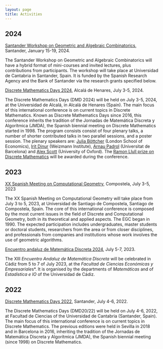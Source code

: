 ```yaml
---
layout: page
title: Activities
---
```


## 2024
[Santander Workshop on Geometric and Algebraic Combinatorics](https://gacsantander2024.unican.es/), Santander, January 15-19, 2024.

The Santander Workshop on Geometric and Algebraic Combinatorics will have a hybrid format of mini-courses and invited lectures, plus contributions from participants. The workshop will take place at Universidad de Cantabria in Santander, Spain. It is funded by the Spanish Research Agency and the Bank of Santander via the research grants specified below.


[Discrete Mathematics Days 2024](https://dmd2024.web.uah.es/), Alcalá de Henares, July 3-5, 2024.

The Discrete Mathematics Days (DMD 2024) will be held on July 3-5, 2024, at the Universidad de Alcalá, in Alcalá de Henares (Spain). The main focus of this international conference is on current topics in Discrete Mathematics. Known as Discrete Mathematics Days since 2016, this conference inherits the tradition of the Jornadas de Matemática Discreta y Algorítmica (JMDA), the Spanish biennial meeting on Discrete Mathematics started in 1998. The program consists consist of four plenary talks, a number of shorter contributed talks in two parallel sessions, and a poster session. The plenary speakers are:
[Julia Böttcher](https://www.lse.ac.uk/Mathematics/people/Julia-Boettcher) (London School of Economics), [Irit Dinur](https://www.wisdom.weizmann.ac.il/~dinuri/) (Weizmann Institute), [Arnau Padrol](https://www.ub.edu/comb/arnaupadrol/) (Universitat de Barcelona) and [Alex Scott](https://people.maths.ox.ac.uk/scott/) (University of Oxford). The [Ramon Llull prize on Discrete Mathematics](/ramon-llull) will be awarded during the conference.

## 2023

[XX Spanish Meeting on Computational Geometry](https://egc23.web.uah.es/), Compostela,  July 3-5, 2023

The XX Spanish Meeting on Computational Geometry will take place from July 3 to 5, 2023, at Universidad de Santiago de Compostela, Santiago de Compostela, Spain. The core of this international conference is composed by the most current issues in the field of Discrete and Computational Geometry, both in its theoretical and applied aspects. The EGC began in 1990. The expected participation includes undergraduates, master students or doctoral students, researchers from the area or from closer disciplines, and professionals from companies and institutions whose work involves the use of geometric algorithms.


[Encuentro andaluz de Matemática Discreta 2024](https://xiiieamd.uca.es/), July 5-7, 2023.

The XIII *Encuentro Andaluz de Matemática Discreta* will be celebrated in Cádiz from 5 to 7 of July 2023, at the *Facultad de Ciencias Económicas y Empresariale*s*. It is organised by the departments of *Matemáticas* and of *Estadística e IO* of the Universidad de Cádiz.

## 2022

[Discrete Mathematics Days 2022](https://dmd2022.unican.es/index.html), Santander, July 4-6, 2022.

The Discrete Mathematics Days (DMD20/22) will be held on July 4-6, 2022, at Facultad de Ciencias of the Universidad de Cantabria (Santander, Spain). The main focus of this international conference is on current topics in Discrete Mathematics. The previous editions were held in Sevilla in 2018 and in Barcelona in 2016, inheriting the tradition of the Jornadas de Matemática Discreta y Algorítmica (JMDA), the Spanish biennial meeting (since 1998) on Discrete Mathematics.